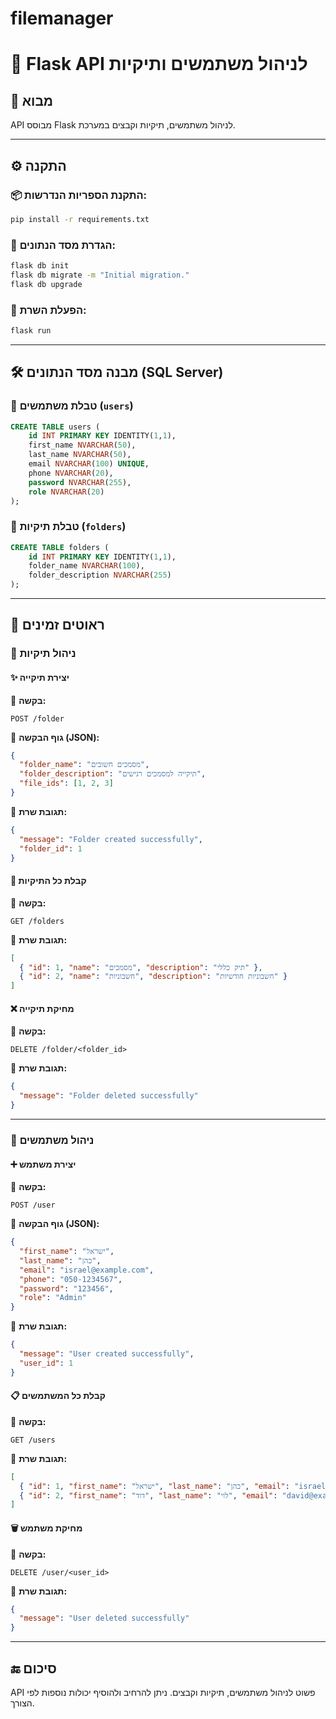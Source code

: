 # filemanager

# 📌 Flask API לניהול משתמשים ותיקיות

## 📖 מבוא
API מבוסס Flask לניהול משתמשים, תיקיות וקבצים במערכת.

---

## ⚙️ התקנה

### 📦 התקנת הספריות הנדרשות:
```bash
pip install -r requirements.txt
```

### 🔧 הגדרת מסד הנתונים:
```bash
flask db init
flask db migrate -m "Initial migration."
flask db upgrade
```

### 🚀 הפעלת השרת:
```bash
flask run
```

---

## 🛠️ מבנה מסד הנתונים (SQL Server)

### 🔹 טבלת משתמשים (`users`)
```sql
CREATE TABLE users (
    id INT PRIMARY KEY IDENTITY(1,1),
    first_name NVARCHAR(50),
    last_name NVARCHAR(50),
    email NVARCHAR(100) UNIQUE,
    phone NVARCHAR(20),
    password NVARCHAR(255),
    role NVARCHAR(20)
);
```

### 🔹 טבלת תיקיות (`folders`)
```sql
CREATE TABLE folders (
    id INT PRIMARY KEY IDENTITY(1,1),
    folder_name NVARCHAR(100),
    folder_description NVARCHAR(255)
);
```

---

## 🔗 ראוטים זמינים

### 📂 ניהול תיקיות

#### ✨ יצירת תיקייה
📌 **בקשה:**
```
POST /folder
```
📌 **גוף הבקשה (JSON):**
```json
{
  "folder_name": "מסמכים חשובים",
  "folder_description": "תיקייה למסמכים רגישים",
  "file_ids": [1, 2, 3]
}
```
📌 **תגובת שרת:**
```json
{
  "message": "Folder created successfully",
  "folder_id": 1
}
```

#### 📜 קבלת כל התיקיות
📌 **בקשה:**
```
GET /folders
```
📌 **תגובת שרת:**
```json
[
  { "id": 1, "name": "מסמכים", "description": "תיק כללי" },
  { "id": 2, "name": "חשבוניות", "description": "חשבוניות חודשיות" }
]
```

#### ❌ מחיקת תיקייה
📌 **בקשה:**
```
DELETE /folder/<folder_id>
```
📌 **תגובת שרת:**
```json
{
  "message": "Folder deleted successfully"
}
```

---

### 👤 ניהול משתמשים

#### ➕ יצירת משתמש
📌 **בקשה:**
```
POST /user
```
📌 **גוף הבקשה (JSON):**
```json
{
  "first_name": "ישראל",
  "last_name": "כהן",
  "email": "israel@example.com",
  "phone": "050-1234567",
  "password": "123456",
  "role": "Admin"
}
```
📌 **תגובת שרת:**
```json
{
  "message": "User created successfully",
  "user_id": 1
}
```

#### 📋 קבלת כל המשתמשים
📌 **בקשה:**
```
GET /users
```
📌 **תגובת שרת:**
```json
[
  { "id": 1, "first_name": "ישראל", "last_name": "כהן", "email": "israel@example.com", "phone": "050-1234567", "role": "Admin" },
  { "id": 2, "first_name": "דוד", "last_name": "לוי", "email": "david@example.com", "phone": "050-7654321", "role": "User" }
]
```

#### 🗑️ מחיקת משתמש
📌 **בקשה:**
```
DELETE /user/<user_id>
```
📌 **תגובת שרת:**
```json
{
  "message": "User deleted successfully"
}
```

---

## 🔚 סיכום
API פשוט לניהול משתמשים, תיקיות וקבצים. ניתן להרחיב ולהוסיף יכולות נוספות לפי הצורך.

